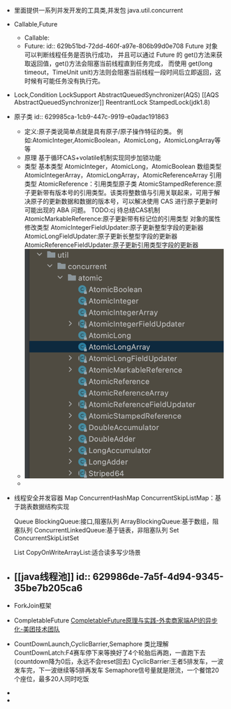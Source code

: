 - 里面提供一系列并发开发的工具类,并发包 java.util.concurrent
- Callable,Future
	- Callable:
	- Future:
	  id:: 629b51bd-72dd-460f-a97e-806b99d0e708
	  Future 对象可以判断线程任务是否执行成功，
	  并且可以通过 Future 的 get()方法来获取返回值，get()方法会阻塞当前线程直到任务完成，
	  而使用 get(long timeout，TimeUnit unit)方法则会阻塞当前线程一段时间后立即返回，这时候有可能任务没有执行完。
- Lock,Condition
  LockSupport
  AbstractQueuedSynchronizer(AQS)
  [[AQS AbstractQueuedSynchronizer]]
  ReentrantLock
  StampedLock(jdk1.8)
- 原子类
  id:: 629985ca-1cb9-447c-9919-e0adac191863
	- 定义:原子类说简单点就是具有原子/原子操作特征的类。
	  例如:AtomicInteger,AtomicBoolean，AtomicLong，AtomicLongArray等等
	- 原理
	  基于循环CAS+volatile机制实现同步加锁功能
	- 类型
	  基本类型
	  AtomicInteger，AtomicLong，AtomicBoolean
	  数组类型
	  AtomicIntegerArray，AtomicLongArray，AtomicReferenceArray
	  引用类型
	  AtomicReference：引用类型原子类
	  AtomicStampedReference:原子更新带有版本号的引用类型。该类将整数值与引用关联起来，可用于解决原子的更新数据和数据的版本号，可以解决使用 CAS 进行原子更新时可能出现的 ABA 问题。
	  TODO:cj 待总结CAS机制
	  AtomicMarkableReference:原子更新带有标记位的引用类型
	  对象的属性修改类型
	  AtomicIntegerFieldUpdater:原子更新整型字段的更新器
	  AtomicLongFieldUpdater:原子更新长整型字段的更新器
	  AtomicReferenceFieldUpdater:原子更新引用类型字段的更新器
	- ![截屏2022-06-04 下午9.32.15.png](../assets/截屏2022-06-04_下午9.32.15_1654349548197_0.png)
	-
- 线程安全并发容器
  Map
  ConcurrentHashMap
  ConcurrentSkipListMap：基于跳表数据结构实现
  
  Queue
  BlockingQueue:接口,阻塞队列
  ArrayBlockingQueue:基于数组，阻塞队列
  ConcurrentLinkedQueue:基于链表，非阻塞队列
  Set
  ConcurrentSkipListSet
  
  List
  CopyOnWriteArrayList:适合读多写少场景
- [[java线程池]]
  id:: 629986de-7a5f-4d94-9345-35be7b205ca6
	-
- ForkJoin框架
- CompletableFuture
  [CompletableFuture原理与实践-外卖商家端API的异步化-美团技术团队](https://mp.weixin.qq.com/s/GQGidprakfticYnbVYVYGQ)
- CountDownLaunch,CyclicBarrier,Semaphore
  类比理解
  CountDownLatch:F4赛车停下来等换好了4个轮胎后再跑，一直跑下去(countdown降为0后，永远不会reset回去)
  CyclicBarrier:王者5排发车，一波发车完，下一波继续等5排再发车
  Semaphore信号量就是限流，一个餐馆20个座位，最多20人同时吃饭
-
-
